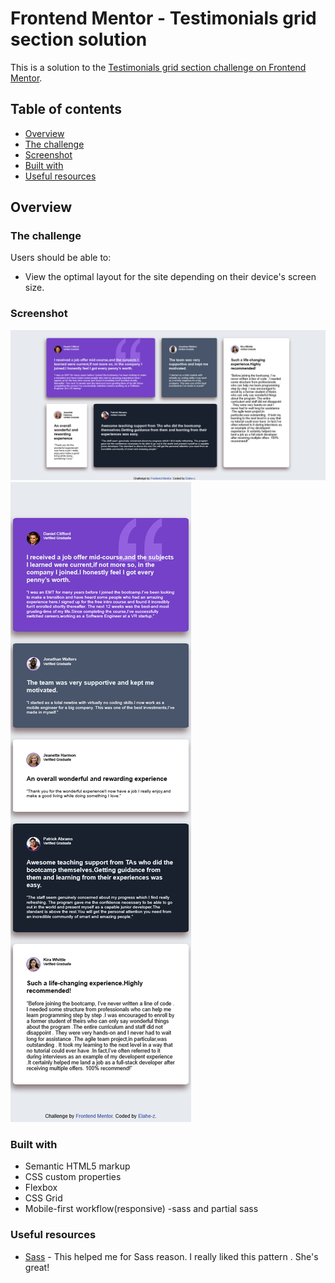 # Frontend Mentor - Testimonials grid section solution

This is a solution to the [Testimonials grid section challenge on Frontend Mentor](https://www.frontendmentor.io/challenges/testimonials-grid-section-Nnw6J7Un7).

## Table of contents

  - [Overview](#overview)
  - [The challenge](#the-challenge)
  - [Screenshot](#screenshot)
  - [Built with](#built-with)
  - [Useful resources](#useful-resources)

## Overview

### The challenge

Users should be able to:

- View the optimal layout for the site depending on their device's screen size.

### Screenshot

![](/Frontend%20Mentor%20Testimonials%20grid%20section-.png)
![](/Frontend%20Mentor%20Testimonials%20grid%20section.png)


### Built with

- Semantic HTML5 markup
- CSS custom properties
- Flexbox
- CSS Grid
- Mobile-first workflow(responsive)
-sass and partial sass


### Useful resources

- [Sass](https://youtu.be/jfMHA8SqUL4?si=ZUttZdEdpBhsnIEa) - This helped me for Sass reason. I really liked this pattern . She's great!
